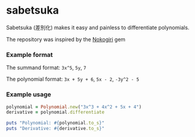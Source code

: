 # sabetsuka

Sabetsuka (差別化) makes it easy and painless to differentiate polynomials. 

The repository was inspired by the [Nokogiri](https://github.com/sparklemotion/nokogiri) gem 

### Example format
The summand format: `3x^5`, `5y`, `7`

The polynomial format: `3x + 5y + 6`, `5x - 2`, `-3y^2 - 5`

### Example usage

```ruby
polynomial = Polynomial.new("3x^3 + 4x^2 + 5x + 4")
derivative = polynomial.differentiate

puts "Polynomial: #{polynomial.to_s}"
puts "Derivative: #{derivative.to_s}"
```
